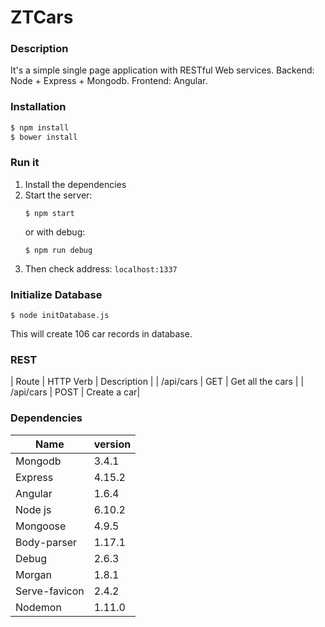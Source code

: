 # ZTCars

### Description

It's a simple single page application with RESTful Web services. Backend: Node + Express + Mongodb. Frontend: Angular.

### Installation

```sh
$ npm install
$ bower install
```

### Run it

1. Install the dependencies 
2. Start the server:
    ```shell
    $ npm start
    ```
    or with debug:
    ```
    $ npm run debug
    ```
3. Then check address: `localhost:1337`

### Initialize Database


```
$ node initDatabase.js
```

This will create 106 car records in database.

### REST

| Route | HTTP Verb | Description |
| /api/cars | GET | Get all the cars |
| /api/cars | POST | Create a car|

### Dependencies

| Name | version |
| ------ | ------ |
| Mongodb | 3.4.1 |
| Express | 4.15.2 |
| Angular | 1.6.4 |
| Node js| 6.10.2 |
| Mongoose | 4.9.5 |
| Body-parser | 1.17.1 |
| Debug | 2.6.3 |
| Morgan | 1.8.1|
| Serve-favicon | 2.4.2 |
| Nodemon | 1.11.0 |

